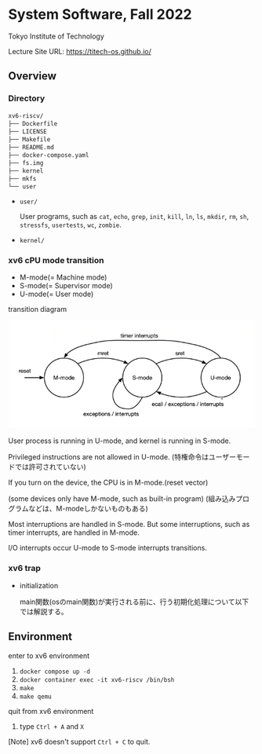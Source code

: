 # System Software, Fall 2022

Tokyo Institute of Technology

Lecture Site URL: https://titech-os.github.io/

## Overview

### Directory

```
xv6-riscv/
├── Dockerfile
├── LICENSE
├── Makefile
├── README.md
├── docker-compose.yaml
├── fs.img
├── kernel
├── mkfs
└── user
```

-   `user/`

    User programs, such as `cat`, `echo`, `grep`, `init`, `kill`, `ln`, `ls`, `mkdir`, `rm`, `sh`, `stressfs`, `usertests`, `wc`, `zombie`.

-   `kernel/`

### xv6 cPU mode transition

-   M-mode(= Machine mode)
-   S-mode(= Supervisor mode)
-   U-mode(= User mode)

transition diagram

![xv6 cPU mode transition](public/xv6-cpu-mode.png)

User process is running in U-mode, and kernel is running in S-mode.

Privileged instructions are not allowed in U-mode. (特権命令はユーザーモードでは許可されていない)

If you turn on the device, the CPU is in M-mode.(reset vector)

(some devices only have M-mode, such as built-in program) (組み込みプログラムなどは、M-modeしかないものもある)

Most interruptions are handled in S-mode. But some interruptions, such as timer interrupts, are handled in M-mode.

I/O interrupts occur U-mode to S-mode interrupts transitions.

### xv6 trap

- initialization

    main関数(osのmain関数)が実行される前に、行う初期化処理について以下では解説する。

## Environment

enter to xv6 environment

1. `docker compose up -d`
2. `docker container exec -it xv6-riscv /bin/bsh`
3. `make`
4. `make qemu`

quit from xv6 environment

1. type `Ctrl + A` and `X`

[Note] xv6 doesn't support `Ctrl + C` to quit.
